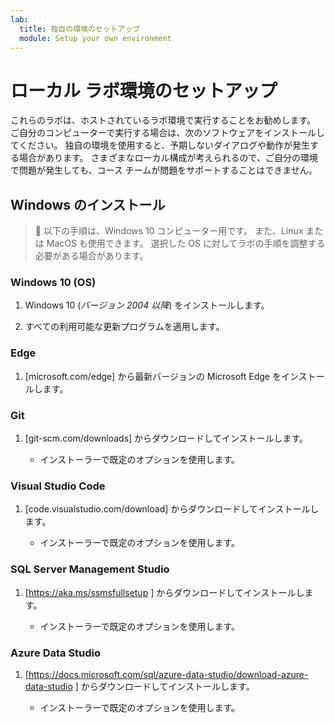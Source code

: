 ```yaml
---
lab:
  title: 独自の環境のセットアップ
  module: Setup your own environment
---
```


# <a name="setup-local-lab-environment"></a>ローカル ラボ環境のセットアップ

これらのラボは、ホストされているラボ環境で実行することをお勧めします。 ご自分のコンピューターで実行する場合は、次のソフトウェアをインストールしてください。 独自の環境を使用すると、予期しないダイアログや動作が発生する場合があります。 さまざまなローカル構成が考えられるので、ご自分の環境で問題が発生しても、コース チームが問題をサポートすることはできません。

## <a name="windows-installation"></a>Windows のインストール

> &#128221; 以下の手順は、Windows 10 コンピューター用です。 また、Linux または MacOS も使用できます。 選択した OS に対してラボの手順を調整する必要がある場合があります。

### <a name="windows-10-os"></a>Windows 10 (OS)

1. Windows 10 (*バージョン 2004 以降*) をインストールします。

1. すべての利用可能な更新プログラムを適用します。

### <a name="edge"></a>Edge

1. [microsoft.com/edge] から最新バージョンの Microsoft Edge をインストールします。

### <a name="git"></a>Git

1. [git-scm.com/downloads] からダウンロードしてインストールします。

    - インストーラーで既定のオプションを使用します。

### <a name="visual-studio-code"></a>Visual Studio Code

1. [code.visualstudio.com/download] からダウンロードしてインストールします。

    - インストーラーで既定のオプションを使用します。

### <a name="sql-server-management-studio"></a>SQL Server Management Studio

1. [https://aka.ms/ssmsfullsetup ] からダウンロードしてインストールします。

    - インストーラーで既定のオプションを使用します。

### <a name="azure-data-studio"></a>Azure Data Studio

1. [https://docs.microsoft.com/sql/azure-data-studio/download-azure-data-studio ] からダウンロードしてインストールします。

    - インストーラーで既定のオプションを使用します。
